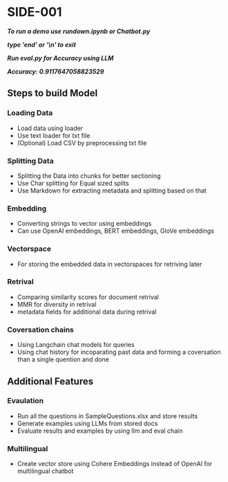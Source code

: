 # SIDE-001 

***To run a demo use rundown.ipynb or Chatbot.py***

***type 'end' or '\n' to exit***

***Run eval.py for Accuracy using LLM***

***Accuracy: 0.9117647058823529***


## Steps to build Model

### Loading Data 
- Load data using loader
- Use text loader for txt file
- (Optional) Load CSV by preprocessing txt file

### Splitting Data
- Splitting the Data into chunks for better sectioning
- Use Char splitting for Equal sized splits
- Use Markdown for extracting metadata and splitting based on that

### Embedding
- Converting strings to vector using embeddings
- Can use OpenAI embeddings, BERT embeddings, GloVe embeddings

### Vectorspace
- For storing the embedded data in vectorspaces for retriving later

### Retrival
- Comparing similarity scores for document retrival
- MMR for diversity in retrival
- metadata fields for additional data during retrival

### Coversation chains
- Using Langchain chat models for queries
- Using chat history for incoparating past data and forming a coversation than a single quention and done

## Additional Features

### Evaulation
- Run all the questions in SampleQuestions.xlsx and store results
- Generate examples using LLMs from stored docs
- Evaluate results and examples by using llm and eval chain

### Multilingual 
- Create vector store using Cohere Embeddings instead of OpenAI for multilingual chatbot


